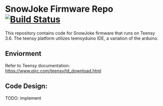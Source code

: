 # SnowJoke Firmware Repo [![Build Status](https://travis-ci.com/CWRU-AutonomousVehiclesLab/Project-SnowJoke-Firmware.svg?token=b4xHzfFvkzsycZ1PMx5q&branch=development)](https://travis-ci.com/CWRU-AutonomousVehiclesLab/Project-SnowJoke-Firmware)

This repository contains code for SnowJoke firmware that runs on Teensy 3.6. The teensy platform utilizes teensyduino IDE, a variation of the arduino.

## Enviorment

Refer to Teensy documentation: https://www.pjrc.com/teensy/td_download.html

## Code Design:

TODO: implement

